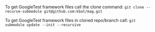 To get GoogleTest framework files call the clone command:
`git clone --recurse-submodule git@github.com:kbat/mag.git`

To get GoogleTest framework files in cloned repo/branch call:
`git submodule update --init --recursive`

